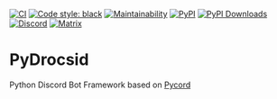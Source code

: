 <p>

  [![CI](https://github.com/PyDrocsid/library/actions/workflows/ci.yml/badge.svg)](https://github.com/PyDrocsid/library/actions/workflows/ci.yml)
  [![Code style: black](https://img.shields.io/badge/code%20style-black-000000.svg)](https://github.com/psf/black)
  [![Maintainability](https://api.codeclimate.com/v1/badges/cf9f606da13c20077022/maintainability)](https://codeclimate.com/github/PyDrocsid/library/maintainability)
  [![PyPI](https://img.shields.io/pypi/v/PyDrocsid.svg)](https://pypi.org/project/PyDrocsid/)
  [![PyPI Downloads](https://img.shields.io/pypi/dm/PyDrocsid.svg)](https://pypi.org/project/PyDrocsid/)
  [![Discord](https://img.shields.io/discord/637234990404599809.svg?label=Discord&logo=discord&logoColor=ffffff&color=7389D8)](https://pydrocsid.defelo.de/discord)
  [![Matrix](https://img.shields.io/matrix/pydrocsid:matrix.defelo.de.svg?label=Matrix&logo=matrix&logoColor=ffffff&color=4db798)](https://pydrocsid.defelo.de/matrix)

</p>


# PyDrocsid
Python Discord Bot Framework based on [Pycord](https://pycord.dev/)
